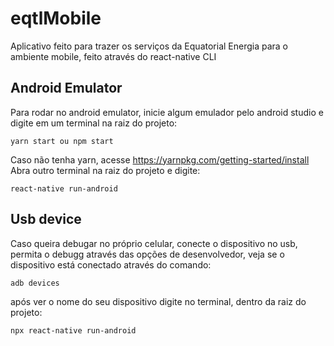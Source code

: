 # eqtlMobile
Aplicativo feito para trazer os serviços da Equatorial Energia para o ambiente mobile, feito através do react-native CLI

## Android Emulator
Para rodar no android emulator, inicie algum emulador pelo android studio e digite em um terminal na raiz do projeto:
```
yarn start ou npm start
```
Caso não tenha yarn, acesse https://yarnpkg.com/getting-started/install</br>
Abra outro terminal na raiz do projeto e digite:
```
react-native run-android
```
## Usb device
Caso queira debugar no próprio celular, conecte o dispositivo no usb, permita o debugg através das opções de desenvolvedor,
veja se o dispositivo está conectado através do comando:
```
adb devices
```
após ver o nome do seu dispositivo digite no terminal, dentro da raiz do projeto:

```
npx react-native run-android
```
